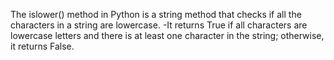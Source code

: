 

The islower() method in Python is a string method that checks if all the characters in a string are lowercase.
-It returns True if all characters are lowercase letters and there is at least one character in the string; 
otherwise, it returns False.
